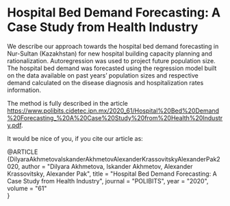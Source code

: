 # Hospital Bed Demand Forecasting: A Case Study from Health Industry

We describe our approach towards the hospital bed demand forecasting in Nur-Sultan (Kazakhstan) for new hospital building capacity planning and rationalization. Autoregression
was used to project future population size. The hospital bed demand was forecasted using the regression model built on the data available on past years’ population sizes and respective demand calculated on the disease diagnosis and hospitalization rates information.

The method is fully described in the article https://www.polibits.cidetec.ipn.mx/2020_61/Hospital%20Bed%20Demand%20Forecasting_%20A%20Case%20Study%20from%20Health%20Industry.pdf.

It would be nice of you, if you cite our article as:

@ARTICLE {DilyaraAkhmetovaIskanderAkhmetovAlexanderKrassovitskyAlexanderPak2020,
    author  = "Dilyara Akhmetova, Iskander Akhmetov, Alexander Krassovitsky, Alexander Pak",
    title   = "Hospital Bed Demand Forecasting: A Case Study from Health Industry",
    journal = "POLIBITS",
    year    = "2020",
    volume  = "61"    
}
